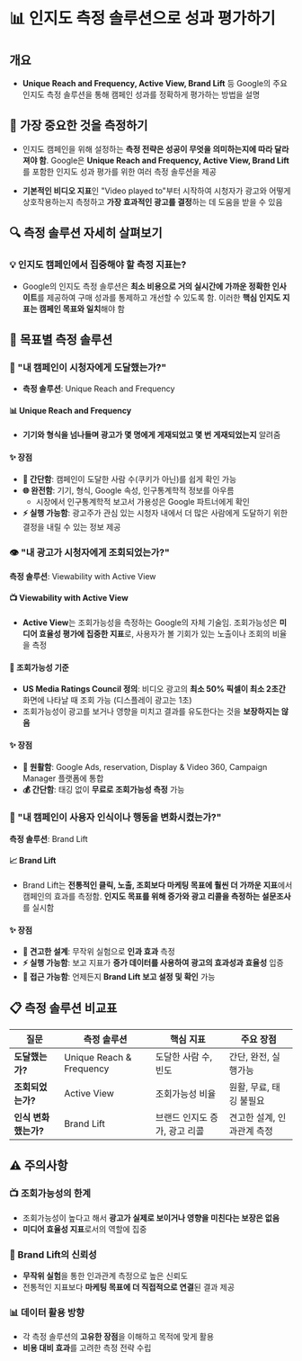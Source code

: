 # 📊 인지도 측정 솔루션으로 성과 평가하기

## 개요
- **Unique Reach and Frequency, Active View, Brand Lift** 등 Google의 주요 인지도 측정 솔루션을 통해 캠페인 성과를 정확하게 평가하는 방법을 설명

## 🎯 가장 중요한 것을 측정하기

- 인지도 캠페인을 위해 설정하는 **측정 전략은 성공이 무엇을 의미하는지에 따라 달라져야 함**. Google은 **Unique Reach and Frequency, Active View, Brand Lift**를 포함한 인지도 성과 평가를 위한 여러 측정 솔루션을 제공

- **기본적인 비디오 지표**인 "Video played to"부터 시작하여 시청자가 광고와 어떻게 상호작용하는지 측정하고 **가장 효과적인 광고를 결정**하는 데 도움을 받을 수 있음

## 🔍 측정 솔루션 자세히 살펴보기

### 💡 인지도 캠페인에서 집중해야 할 측정 지표는?

- Google의 인지도 측정 솔루션은 **최소 비용으로 거의 실시간에 가까운 정확한 인사이트**를 제공하여 구매 성과를 통제하고 개선할 수 있도록 함. 이러한 **핵심 인지도 지표는 캠페인 목표와 일치**해야 함

## 🎯 목표별 측정 솔루션

### 🔄 "내 캠페인이 시청자에게 도달했는가?"
- **측정 솔루션**: Unique Reach and Frequency

#### 📊 Unique Reach and Frequency
- **기기와 형식을 넘나들며 광고가 몇 명에게 게재되었고 몇 번 게재되었는지** 알려줌

#### ✨ 장점
- **🎯 간단함**: 캠페인이 도달한 사람 수(쿠키가 아닌)를 쉽게 확인 가능
- **🌐 완전함**: 기기, 형식, Google 속성, 인구통계학적 정보를 아우름
  - 시장에서 인구통계학적 보고서 가용성은 Google 파트너에게 확인
- **⚡ 실행 가능함**: 광고주가 관심 있는 시청자 내에서 더 많은 사람에게 도달하기 위한 결정을 내릴 수 있는 정보 제공

### 👁️ "내 광고가 시청자에게 조회되었는가?"
**측정 솔루션**: Viewability with Active View

#### 📺 Viewability with Active View
- **Active View**는 조회가능성을 측정하는 Google의 자체 기술임. 조회가능성은 **미디어 효율성 평가에 집중한 지표**로, 사용자가 볼 기회가 있는 노출이나 조회의 비율을 측정

#### 📏 조회가능성 기준
- **US Media Ratings Council 정의**: 비디오 광고의 **최소 50% 픽셀이 최소 2초간** 화면에 나타날 때 조회 가능 (디스플레이 광고는 1초)
- 조회가능성이 광고를 보거나 영향을 미치고 결과를 유도한다는 것을 **보장하지는 않음**

#### ✨ 장점
- **🔗 원활함**: Google Ads, reservation, Display & Video 360, Campaign Manager 플랫폼에 통합
- **💰 간단함**: 태깅 없이 **무료로 조회가능성 측정** 가능

### 🧠 "내 캠페인이 사용자 인식이나 행동을 변화시켰는가?"
**측정 솔루션**: Brand Lift

#### 📈 Brand Lift
- Brand Lift는 **전통적인 클릭, 노출, 조회보다 마케팅 목표에 훨씬 더 가까운 지표**에서 캠페인의 효과를 측정함. **인지도 목표를 위해 증가와 광고 리콜을 측정하는 설문조사**를 실시함

#### ✨ 장점
- **🔬 견고한 설계**: 무작위 실험으로 **인과 효과** 측정
- **⚡ 실행 가능함**: 보고 지표가 **증가 데이터를 사용하여 광고의 효과성과 효율성** 입증
- **🚀 접근 가능함**: 언제든지 **Brand Lift 보고 설정 및 확인** 가능

## 📋 측정 솔루션 비교표

| 질문 | 측정 솔루션 | 핵심 지표 | 주요 장점 |
|------|------------|-----------|-----------|
| **도달했는가?** | Unique Reach & Frequency | 도달한 사람 수, 빈도 | 간단, 완전, 실행가능 |
| **조회되었는가?** | Active View | 조회가능성 비율 | 원활, 무료, 태깅 불필요 |
| **인식 변화했는가?** | Brand Lift | 브랜드 인지도 증가, 광고 리콜 | 견고한 설계, 인과관계 측정 |

## ⚠️ 주의사항

### 📺 조회가능성의 한계
- 조회가능성이 높다고 해서 **광고가 실제로 보이거나 영향을 미친다는 보장은 없음**
- **미디어 효율성 지표**로서의 역할에 집중

### 🔬 Brand Lift의 신뢰성
- **무작위 실험**을 통한 인과관계 측정으로 높은 신뢰도
- 전통적인 지표보다 **마케팅 목표에 더 직접적으로 연결**된 결과 제공

### 📊 데이터 활용 방향
- 각 측정 솔루션의 **고유한 장점**을 이해하고 목적에 맞게 활용
- **비용 대비 효과**를 고려한 측정 전략 수립
